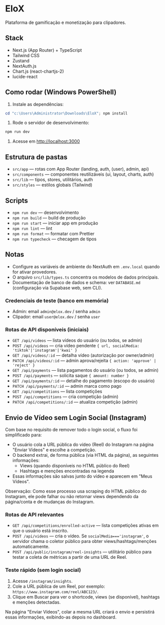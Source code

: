# EloX

Plataforma de gamificação e monetização para clipadores.

 
## Stack

- Next.js (App Router) + TypeScript
- Tailwind CSS
- Zustand
- NextAuth.js
- Chart.js (react-chartjs-2)
- lucide-react

## Como rodar (Windows PowerShell)

1. Instale as dependências:

```powershell
cd "c:\Users\Administrator\Downloads\EloX"; npm install
```

1. Rode o servidor de desenvolvimento:

```powershell
npm run dev
```

1. Acesse em <http://localhost:3000>

## Estrutura de pastas

- `src/app` — rotas com App Router (landing, auth, (user), admin, api)
- `src/components` — componentes reutilizáveis (ui, layout, charts, auth)
- `src/lib` — tipos, stores, utilitários, auth
- `src/styles` — estilos globais (Tailwind)

 
## Scripts

- `npm run dev` — desenvolvimento
- `npm run build` — build de produção
- `npm run start` — iniciar app em produção
- `npm run lint` — lint
- `npm run format` — formatar com Prettier
- `npm run typecheck` — checagem de tipos

 
## Notas

- Configure as variáveis de ambiente do NextAuth em `.env.local` quando for ativar provedores.
- O arquivo `src/lib/types.ts` concentra os modelos de dados principais.
- Documentação de banco de dados e schema: ver `DATABASE.md` (configuração via Supabase web, sem CLI).

### Credenciais de teste (banco em memória)

- Admin: email `admin@elox.dev` / senha `admin`
- Clipador: email `user@elox.dev` / senha `user`

### Rotas de API disponíveis (iniciais)

- `GET /api/videos` — lista vídeos do usuário (ou todos, se admin)
- `POST /api/videos` — cria vídeo pendente `{ url, socialMedia: 'tiktok'|'instagram'|'kwai' }`
- `GET /api/videos/:id` — detalha vídeo (autorização por owner/admin)
- `PATCH /api/videos/:id` — admin aprova/rejeita `{ action: 'approve' | 'reject' }`
- `GET /api/payments` — lista pagamentos do usuário (ou todos, se admin)
- `POST /api/payments` — solicita saque `{ amount: number }`
- `GET /api/payments/:id` — detalhe do pagamento (escopo do usuário)
- `PATCH /api/payments/:id` — admin marca como pago
- `GET /api/competitions` — lista competições
- `POST /api/competitions` — cria competição (admin)
- `PATCH /api/competitions/:id` — atualiza competição (admin)

## Envio de Vídeo sem Login Social (Instagram)

Com base no requisito de remover todo o login social, o fluxo foi simplificado para:

- O usuário cola a URL pública do vídeo (Reel) do Instagram na página "Enviar Vídeos" e escolhe a competição.
- O backend extrai, de forma pública (via HTML da página), as seguintes informações:
  - Views (quando disponíveis no HTML público do Reel)
  - Hashtags e menções encontradas na legenda
- Essas informações são salvas junto do vídeo e aparecem em "Meus Vídeos".

Observação: Como esse processo usa scraping do HTML público do Instagram, ele pode falhar ou não retornar views dependendo da página/conta e de mudanças do Instagram.

### Rotas de API relevantes

- `GET /api/competitions/enrolled-active` — lista competições ativas em que o usuário está inscrito.
- `POST /api/videos` — cria o vídeo. Se `socialMedia==='instagram'`, o servidor chama o coletor público para obter views/hashtags/menções automaticamente.
- `POST /api/public/instagram/reel-insights` — utilitário público para testar a coleta de métricas a partir de uma URL de Reel.

### Teste rápido (sem login social)

1. Acesse `/instagram/insights`.
2. Cole a URL pública de um Reel, por exemplo: `https://www.instagram.com/reel/ABC123/`.
3. Clique em Buscar para ver o shortcode, views (se disponível), hashtags e menções detectadas.

Na página "Enviar Vídeos", colar a mesma URL criará o envio e persistirá essas informações, exibindo-as depois no dashboard.
